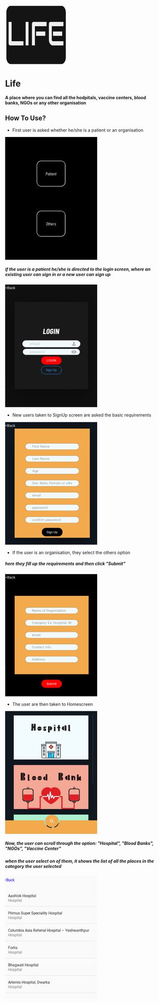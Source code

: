 <img src="images/logo.png" width=200, height=200>

# Life

#### A place where you can find all the hodpitals, vaccine centers, blood banks, NGOs or any other organisation

## How To Use?

- First user is asked whether he/she is a patient or an organisation
<img src="images/firstscreen.png" width=300, height=400>

##### if the user is a patient he/she is directed to the login screen, where an existing user can sign in or a new user can sign up
<img src="images/loginscreen.png" width=300, height=400>

- New users taken to SignUp screen are asked the basic requirements
<img src="images/signupscreen.png" width=300, height=400>

- If the user is an organisation, they select the others option
##### here they fill up the requirements and then click "Submit"
<img src="images/othersscreen.png" width=300, height=400>

- The user are then taken to Homescreen
<img src="images/homescreen.png" width=300, height=400>

##### Now, the user can scroll through the option: "Hospital", "Blood Banks", "NGOs", "Vaccine Center"
##### when the user select on of them, it shows the list of all the places in the category the user selected

<img src="images/list.png" width=300, height=400>